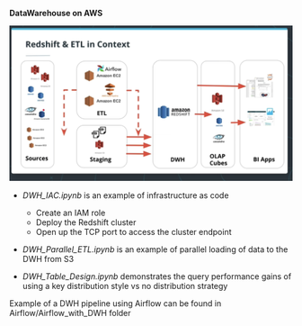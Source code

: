 **DataWarehouse on AWS**

![alt text](images/Redshift_ETL.png?raw=true)

* *DWH_IAC.ipynb* is an example of infrastructure as code
  * Create an IAM role
  * Deploy the Redshift cluster
  * Open up the TCP port to access the cluster endpoint
  
* *DWH_Parallel_ETL.ipynb* is an example of parallel loading of data to the DWH from S3 

* *DWH_Table_Design.ipynb* demonstrates the query performance gains of using a key distribution style vs no distribution strategy

Example of a DWH pipeline using Airflow can be found in Airflow/Airflow_with_DWH folder
